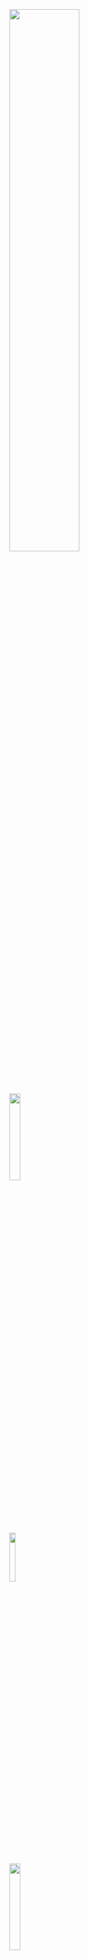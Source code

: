 <div class="text-align: center; width: 100%">
<img src="https://d3000t1r8yrm6n.cloudfront.net/images/challenge_partners/image_file/35/CMU_wordmark_1500px-min.png" width="50%"> 
 <br/>
<img src="https://raw.githubusercontent.com/AIcrowd/AIcrowd/master/app/assets/images/misc/aicrowd-horizontal.png" width="20%"> 
<br/>
<img src="https://d3000t1r8yrm6n.cloudfront.net/images/challenge_partners/image_file/38/PFN_logo.png" width="15%" style="margin-top:10px"> 
<br/>
<img src="https://d3000t1r8yrm6n.cloudfront.net/images/challenge_partners/image_file/34/MSFT_logo_rgb_C-Gray.png" width="20%" style="margin-top:10px">

 </div>


# NeurIPS 2019 : MineRL Challenge Starter Kit

[![Discourse status](https://img.shields.io/discourse/https/discourse.aicrowd.com/status.svg)](https://discourse.aicrowd.com/) [![Discord](https://img.shields.io/discord/565639094860775436.svg)](https://discord.gg/BT9uegr)

Instructions to make submissions to the [NeurIPS 2019 : MineRL Challenge](https://www.aicrowd.com/challenges/neurips-2019-minerl-competition).

Participants will have to submit their code, with packaging specifications, and the evaluator will automatically build a docker image and execute their code against a series of secret datasets.

![](https://i.imgur.com/XB1WORT.gif)


### Welcome to Round 1 of the MineRL Challenge

Welcome to Round 1 everyone! This is how the competition will run! :)

1. **Sign up** to join the competition [on the AIcrowd website.](https://www.aicrowd.com/challenges/neurips-2019-minerl-competition)
2. **Clone** this repo [AIcrowd starter template](https://github.com/minerllabs/competition_submission_starter_template) and start developing your submissions.
3. **Submit** an agent to the leaderboard:
    - **Train your agents locally** (or on Azure) in under **8,000,000 samples** over **4 days**. Participants should use hardware **no more powerful than NG6v2 instances on Azure** (6 CPU cores, 112 GiB RAM, 736 GiB SDD, and a NVIDIA P100 GPU.) 
    - **Push your repository to [AIcrowd GitLab](https://gitlab.aicrowd.com)**, which verifies that it can successfully be re-trained by the organizers at the end of Round 1 and then runs the test entrypoint to evaluate the trained agent's performance! 

Once the full evaluation of the uploaded model/code is done, the participant's submission will appear on the leaderboard!

[**>> Get started now! <<** ](https://github.com/minerllabs/competition_submission_starter_template)
- [MineRL Competition Page](https://www.aicrowd.com/challenges/neurips-2019-minerl-competition) - Main registration page & leaderboard.
- [Submission Starter Template](https://github.com/minerllabs/competition_submission_starter_template) - Template for submisions and guide to submit!
- [Example Baselines](https://github.com/minerllabs/baselines) - A set of competition and non-competition baselines for `minerl`.




### Setup

- **Anaconda** (By following instructions [here](https://www.anaconda.com/download)) At least version `4.5.11` is required to correctly populate `environment.yml`.

* **Create your new conda environment**

```sh
conda create --name minerl_challenge
conda activate minerl_challenge
```

* **Your code specific dependencies**

```sh
conda install <your-package>
```

### Clone repository

```
git clone git@github.com:AIcrowd/neurips2019_minerl_challenge_starter_kit.git
cd neurips2019_minerl_challenge_starter_kit
pip install -r requirements.txt
```

### Your Submission

To get started with the environment and dataset [please check out our quick start guide here](http://minerl.io/docs/tutorials/getting_started.html)!

This competition uses a set of Gym environments based on [Malmo](https://github.com/Microsoft/malmo). The environment and dataset loader will be available through a pip package.

The main task of the competition is solving the `MineRLObtainDiamond-v0` environment. In this environment, the agent begins in a random starting location without any items, and is tasked with obtaining a diamond. This task can only be accomplished by navigating the complex item hierarchy of Minecraft.


# How do I specify my software runtime ?

The software runtime is specified by exporting your `conda` env to the root
of your repository by doing :

```
conda env export --no-build > environment.yml

# It might make sense here to remove the requirements.txt here to avoid confusion as environment.yml takes precedence over requirements.txt
```

This `environment.yml` file will be used to recreate the `conda environment`. This repository includes an example `environment.yml`

# What should my code structure be like ?

Please follow the example structure shared in the starter kit for the code structure.
The different files and directories have following meaning:

```
.
├── aicrowd.json           # Submission meta information like your username
├── apt.txt                # Packages to be installed inside docker image
├── data                   # The downloaded data, the path to directory is also available as `MINERL_DATA_ROOT` env variable
├── requirements.txt       # Python packages to be installed
├── run.sh                 # The default entry point which will execute your submission
├── test.py                # IMPORTANT: Your testing/inference phase code
├── train                  # Your trained model can be saved inside this directory
├── train.py               # IMPORTANT: Your training phase code
└── utility                # The utility scripts to provide smoother experience to you.
    ├── debug_build.sh
    ├── docker_run.sh
    ├── environ.sh
    ├── evaluation_locally.sh
    ├── parser.py
    ├── train_locally.sh
    └── verify_or_download_data.sh
```

## Important Concepts

### Repository Structure

- `aicrowd.json`
  Each repository should have a `aicrowd.json` with the following content :

```json
{
  "challenge_id": "aicrowd-neurips-2019-minerl-challenge",
  "grader_id": "aicrowd-neurips-2019-minerl-challenge",
  "authors": ["your-aicrowd-username"],
  "description": "sample description about your awesome agent",
  "license": "MIT",
  "gpu": true
}
```

This is used to map your submission to the said challenge, so please remember to use the correct `challenge_id` and `grader_id` as specified above.

Please specify if your code will a GPU or not for the evaluation of your model. If you specify `true` for the GPU, a **NVIDIA Tesla K80 GPU** will be provided and used for the evaluation.

### Packaging of your software environment

The recommended way is to use Anaconda configuration files using **environment.yml** files.

```sh
# The included environment.yml is generated by the command below, and you do not need to run it again
# if you did not add any custom dependencies

conda env export --no-build > environment.yml

# Note the `--no-build` flag, which is important if you want your anaconda env to be replicable across all
# Or if you have a rather simple softwar runtime, then even a :
#
# pip freeze > requirements.txt
#
# could work.
```

### Code Entrypoint

The evaluator will use `/home/aicrowd/run.sh` as the entrypoint, so please remember to have a `run.sh` at the root, which can instantitate any necessary environment variables, and also start executing your actual code. This repository includes a sample `run.sh` file.
If you are using a Dockerfile to specify your software environment, please remember to create a `aicrowd` user, and place the entrypoint code at `run.sh`.

The `run.sh` in turn calls your training and testing code present in `train.py` & `test.py` respectively. The inline documentation in these files will guide you in interfacing with evaluator properly.

## Dataset location

You **don't** need to upload the data set in submission and it will be provided in online submissions at `MINERL_DATA_ROOT` path. For local training and evaluations, you can download it once in your system via `./utility/verify_or_download_data.sh` or place manually into `data/` folder.

## Time constraints

### Round 1

You have to train your models locally and upload the trained model in `train/` directory. But, to make sure, your training code is compatible with further round's interface, the training code will be executed in this round as well. The constraints will be timeout of 5 minutes.

### Round 2

You are expected to train your model online using the training phase docker container and output the trained model in `train/` directory. You need to ensure that your submission is trained in under 8,000,000 samples and within 4 days period. Otherwise, the container will be killed

## Local evaluation

You can perform local training and evaluation using utility scripts shared in this directory. To mimic the online training phase you can run `./utility/train_locally.sh` from repository root, you can specify `--verbose` for complete logs.

```
aicrowd_minerl_starter_kit❯ ./utility/train_locally.sh --verbose
2019-07-22 07:58:38 root[77310] INFO Training Start...
2019-07-22 07:58:38 crowdai_api.events[77310] DEBUG Registering crowdAI API Event : CROWDAI_EVENT_INFO training_started {'event_type': 'minerl_challenge:training_started'} # with_oracle? : False
2019-07-22 07:58:40 minerl.env.malmo.instance.17c149[77310] INFO Starting Minecraft process: ['/var/folders/82/wsds_18s5dq321scc1j531m40000gn/T/tmpnyzpjrsc/Minecraft/launchClient.sh', '-port', '9001', '-env', '-runDir', '/var/folders/82/wsds_18s5dq321scc1j531m40000gn/T/tmpnyzpjrsc/Minecraft/run']
2019-07-22 07:58:40 minerl.env.malmo.instance.17c149[77310] INFO Starting process watcher for process 77322 @ localhost:9001
2019-07-22 07:58:48 minerl.env.malmo.instance.17c149[77310] DEBUG This mapping 'snapshot_20161220' was designed for MC 1.11! Use at your own peril.
2019-07-22 07:58:48 minerl.env.malmo.instance.17c149[77310] DEBUG #################################################
2019-07-22 07:58:48 minerl.env.malmo.instance.17c149[77310] DEBUG          ForgeGradle 2.2-SNAPSHOT-3966cea
2019-07-22 07:58:48 minerl.env.malmo.instance.17c149[77310] DEBUG   https://github.com/MinecraftForge/ForgeGradle
2019-07-22 07:58:48 minerl.env.malmo.instance.17c149[77310] DEBUG #################################################
2019-07-22 07:58:48 minerl.env.malmo.instance.17c149[77310] DEBUG                Powered by MCP unknown
2019-07-22 07:58:48 minerl.env.malmo.instance.17c149[77310] DEBUG              http://modcoderpack.com
2019-07-22 07:58:48 minerl.env.malmo.instance.17c149[77310] DEBUG          by: Searge, ProfMobius, Fesh0r,
2019-07-22 07:58:48 minerl.env.malmo.instance.17c149[77310] DEBUG          R4wk, ZeuX, IngisKahn, bspkrs
2019-07-22 07:58:48 minerl.env.malmo.instance.17c149[77310] DEBUG #################################################
2019-07-22 07:58:48 minerl.env.malmo.instance.17c149[77310] DEBUG Found AccessTransformer: malmomod_at.cfg
2019-07-22 07:58:49 minerl.env.malmo.instance.17c149[77310] DEBUG :deobfCompileDummyTask
2019-07-22 07:58:49 minerl.env.malmo.instance.17c149[77310] DEBUG :deobfProvidedDummyTask
...
```

For local evaluation of your code, you can use `./utility/evaluation_locally.sh`, add `--verbose` if you want to view complete logs.

```
aicrowd_minerl_starter_kit❯ ./utility/evaluation_locally.sh
{'state': 'RUNNING', 'score': {'score': 0.0, 'score_secondary': 0.0}, 'instances': {'1': {'totalNumberSteps': 1001, 'totalNumberEpisodes': 0, 'currentEnvironment': 'MineRLObtainDiamond-v0', 'state': 'IN_PROGRESS', 'episodes': [{'numTicks': 1001, 'environment': 'MineRLObtainDiamond-v0', 'rewards': 0.0, 'state': 'IN_PROGRESS'}], 'score': {'score': 0.0, 'score_secondary': 0.0}}}}
{'state': 'RUNNING', 'score': {'score': 0.0, 'score_secondary': 0.0}, 'instances': {'1': {'totalNumberSteps': 2001, 'totalNumberEpisodes': 0, 'currentEnvironment': 'MineRLObtainDiamond-v0', 'state': 'IN_PROGRESS', 'episodes': [{'numTicks': 2001, 'environment': 'MineRLObtainDiamond-v0', 'rewards': 0.0, 'state': 'IN_PROGRESS'}], 'score': {'score': 0.0, 'score_secondary': 0.0}}}}
{'state': 'RUNNING', 'score': {'score': 0.0, 'score_secondary': 0.0}, 'instances': {'1': {'totalNumberSteps': 3001, 'totalNumberEpisodes': 0, 'currentEnvironment': 'MineRLObtainDiamond-v0', 'state': 'IN_PROGRESS', 'episodes': [{'numTicks': 3001, 'environment': 'MineRLObtainDiamond-v0', 'rewards': 0.0, 'state': 'IN_PROGRESS'}], 'score': {'score': 0.0, 'score_secondary': 0.0}}}}
{'state': 'RUNNING', 'score': {'score': 0.0, 'score_secondary': 0.0}, 'instances': {'1': {'totalNumberSteps': 4001, 'totalNumberEpisodes': 0, 'currentEnvironment': 'MineRLObtainDiamond-v0', 'state': 'IN_PROGRESS', 'episodes': [{'numTicks': 4001, 'environment': 'MineRLObtainDiamond-v0', 'rewards': 0.0, 'state': 'IN_PROGRESS'}], 'score': {'score': 0.0, 'score_secondary': 0.0}}}}
{'state': 'RUNNING', 'score': {'score': 0.0, 'score_secondary': 0.0}, 'instances': {'1': {'totalNumberSteps': 5001, 'totalNumberEpisodes': 0, 'currentEnvironment': 'MineRLObtainDiamond-v0', 'state': 'IN_PROGRESS', 'episodes': [{'numTicks': 5001, 'environment': 'MineRLObtainDiamond-v0', 'rewards': 0.0, 'state': 'IN_PROGRESS'}], 'score': {'score': 0.0, 'score_secondary': 0.0}}}}
{'state': 'RUNNING', 'score': {'score': 0.0, 'score_secondary': 0.0}, 'instances': {'1': {'totalNumberSteps': 6001, 'totalNumberEpisodes': 0, 'currentEnvironment': 'MineRLObtainDiamond-v0', 'state': 'IN_PROGRESS', 'episodes': [{'numTicks': 6001, 'environment': 'MineRLObtainDiamond-v0', 'rewards': 0.0, 'state': 'IN_PROGRESS'}], 'score': {'score': 0.0, 'score_secondary': 0.0}}}}
...
```

The steps to mimic above in a docker environment will be added shortly.

## Submission

To make a submission, you will have to create a private repository on [https://gitlab.aicrowd.com/](https://gitlab.aicrowd.com/).

You will have to add your SSH Keys to your GitLab account by following the instructions [here](https://docs.gitlab.com/ee/gitlab-basics/create-your-ssh-keys.html).
If you do not have SSH Keys, you will first need to [generate one](https://docs.gitlab.com/ee/ssh/README.html#generating-a-new-ssh-key-pair).

Then you can create a submission by making a _tag push_ to your repository on [https://gitlab.aicrowd.com/](https://gitlab.aicrowd.com/).
**Any tag push (where the tag name begins with "submission-") to your private repository is considered as a submission**  
Then you can add the correct git remote, and finally submit by doing :

```
cd neurips2019_minerl_challenge_starter_kit
# Add AIcrowd git remote endpoint
git remote add aicrowd git@gitlab.aicrowd.com:<YOUR_AICROWD_USER_NAME>/neurips2019_minerl_challenge_starter_kit.git
git push aicrowd master

# Create a tag for your submission and push
git tag -am "submission-v0.1" submission-v0.1
git push aicrowd master
git push aicrowd submission-v0.1

# Note : If the contents of your repository (latest commit hash) does not change,
# then pushing a new tag will **not** trigger a new evaluation.
```

You now should be able to see the details of your submission at :
[gitlab.aicrowd.com/<YOUR_AICROWD_USER_NAME>/neurips2019_minerl_challenge_starter_kit/issues](gitlab.aicrowd.com//<YOUR_AICROWD_USER_NAME>/neurips2019_minerl_challenge_starter_kit/issues)

**NOTE**: Remember to update your username in the link above :wink:

In the link above, you should start seeing something like this take shape (each of the steps can take a bit of time, so please be patient too :wink: ) :
![](https://i.imgur.com/FqScw4m.png)

and if everything works out correctly, then you should be able to see the final scores like this :
![](https://i.imgur.com/u00qcif.png)

**Best of Luck** :tada: :tada:

# Author

Shivam Khandelwal <https://twitter.com/skbly7>
